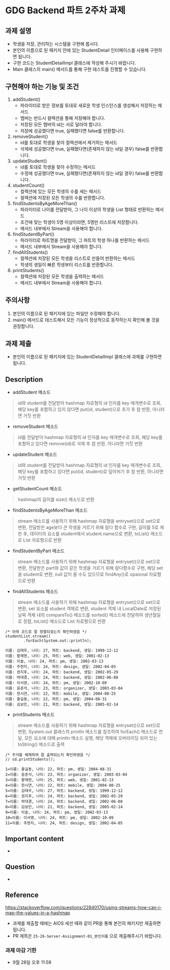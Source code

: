 # GDG Backend 파트 2주차 과제

## 과제 설명
- 학생을 저장, 관리하는 시스템을 구현해 봅시다. <br>
- 본인의 이름으로 된 패키지 안에 있는 StudentDetail 인터페이스를 사용해 구현하면 됩니다. <br>
- 구현 코드는 StudentDetailImpl 클래스에 작성해 주시기 바랍니다. <br>
- Main 클래스의 main() 메서드를 통해 구현 테스트를 진행할 수 있습니다.

## 구현해야 하는 기능 및 조건
1. addStudent()
   - 파라미터로 받은 정보를 토대로 새로운 학생 인스턴스를 생성해서 저장하는 메서드
   - 멤버는 반드시 컬렉션을 통해 저장해야 합니다.
   - 저장된 모든 멤버의 id는 서로 달라야 합니다.
   - 저장에 성공했다면 true, 실패했다면 false를 반환합니다.
2. removeStudent()
   - id를 토대로 학생을 찾아 컬렉션에서 제거하는 메서드
   - 삭제에 성공했다면 true, 실패했다면(존재하지 않는 id일 경우) false를 반환합니다.
3. updateStudent()
   - id를 토대로 학생을 찾아 수정하는 메서드
   - 수정에 성공했다면 true, 실패했다면(존재하지 않는 id일 경우) false를 반환합니다.
4. studentCount()
   - 컬렉션에 있는 모든 학생의 수를 세는 메서드
   - 컬렉션에 저장된 모든 학생의 수를 반환합니다.
5. findStudentsByAgeMoreThan()
   - 파라미터로 나이를 전달받아, 그 나이 이상의 학생을 List 형태로 반환하는 메서드
   - 조건에 맞는 학생이 5명 이상이라면, 5명만 리스트에 저장합니다.
   - 메서드 내부에서 Stream을 사용해야 합니다.
6. findStudentByPart()
   - 파라미터로 파트명을 전달받아, 그 파트의 학생 하나를 반환하는 메서드
   - 메서드 내부에서 Stream을 사용해야 합니다.
7. findAllStudents()
   - 컬렉션에 저장된 모든 학생을 리스트로 만들어 반환하는 메서드
   - 학생의 생일이 빠른 학생부터 리스트를 반환합니다.
8. printStudents()
   - 컬렉션에 저장된 모든 학생을 출력하는 메서드
   - 메서드 내부에서 Stream을 사용해야 합니다.

## 주의사항
1. 본인의 이름으로 된 패키지에 있는 파일만 수정해야 합니다.
2. main() 메서드로 테스트해서 모든 기능이 정상적으로 동작하는지 확인해 볼 것을 권장합니다.

## 과제 제출
- 본인의 이름으로 된 패키지에 있는 StudentDetailImpl 클래스에 과제를 구현하면 됩니다. <br>

## Description

<!-- 구현 및 작업 내용을 적어주세요 -->

- addStudent 메소드
> id와 student를 전달받아 hashmap 자료형의 id 인자를 key 매개변수로 조회, 해당 key를 포함하고 있지 않다면 put(id, student)으로 추가 후 참 반환, 아니라면 거짓 반환

- removeStudent 메소드
> id를 전달받아 hashmap 자료형의 id 인자를 key 매개변수로 조회, 해당 key를 포함하고 있다면 remove(id)로 삭제 후 참 반환, 아니라면 거짓 반환

- updateStudent 메소드
> id와 student를 전달받아 hashmap 자료형의 id 인자를 key 매개변수로 조회, 해당 key를 포함하고 있다면 put(id, student)로 덮어씌기 후 참 반환, 아니라면 거짓 반환

- getStudentCount 메소드
> hashmap의 길이를 size() 메소드로 반환

- findStudentsByAgeMoreThan 메소드
> stream 메소드를 사용하기 위해 hashmap 자료형을 entryset()으로 set으로 변환, 전달받은 age보다 큰 학생을 거르기 위해 람다 함수로 구현, 길이를 5로 제한 후, 데이터의 요소를 student에서 student.name으로 변환, toList() 메소드로 List 자료형으로 반환

- findStudentByPart 메소드
> stream 메소드를 사용하기 위해 hashmap 자료형을 entryset()으로 set으로 변환, 전달받은 part와 값이 같은 학생을 거르기 위해 람다함수로 구현, 해당 set을 student로 변환, null 값이 올 수도 있으므로 findAny()로 opaional 자료형으로 반환

- findAllStudents 메소드
> stream 메소드를 사용하기 위해 hashmap 자료형을 entryset()으로 set으로 변환, set 요소를 student 객체로 변환, student 객체 내 LocalDate로 저장된 날짜 객체 내의 compareTo() 메소드를 sorted() 메소드에 전달하여 생년월일로 정렬, toList() 메소드로 List 자료형으로 반환
```
/* 아래 코드로 잘 정렬되었는지 확인하였음 */
studentList.stream()
        .forEach(System.out::println);
```
```
이름: 김태우, 나이: 27, 파트: backend, 생일: 1999-12-12
이름: 황재현, 나이: 25, 파트: web, 생일: 2001-02-13
이름: 이솔, 나이: 24, 파트: pm, 생일: 2002-03-13
이름: 주현지, 나이: 24, 파트: design, 생일: 2002-04-05
이름: 권지후, 나이: 24, 파트: backend, 생일: 2002-05-29
이름: 박대경, 나이: 24, 파트: backend, 생일: 2002-06-08
이름: 이서영, 나이: 24, 파트: pm, 생일: 2002-10-09
이름: 윤준석, 나이: 23, 파트: organizer, 생일: 2003-03-04
이름: 한시연, 나이: 22, 파트: mobile, 생일: 2004-08-25
이름: 홍길동, 나이: 22, 파트: pm, 생일: 2004-08-31
이름: 김보민, 나이: 21, 파트: backend, 생일: 2005-02-14
```

- printStudents 메소드
> stream 메소드를 사용하기 위해 hashmap 자료형을 entryset()으로 set으로 변환, System.out 클래스의 println 메소드를 참조하여 forEach() 메소드로 전달, 모든 요소에 대해 println 메소드 실행, 해당 객체에 오버라이딩 되어 있는 toString() 메소드로 출력
```
/* 주석을 해제하여 잘 출력되는지 확인하였음 */
// sd.printStudents();
```
```
1=이름: 홍길동, 나이: 22, 파트: pm, 생일: 2004-08-31
2=이름: 윤준석, 나이: 23, 파트: organizer, 생일: 2003-03-04
3=이름: 황재현, 나이: 25, 파트: web, 생일: 2001-02-13
4=이름: 한시연, 나이: 22, 파트: mobile, 생일: 2004-08-25
5=이름: 김태우, 나이: 27, 파트: backend, 생일: 1999-12-12
6=이름: 권지후, 나이: 24, 파트: backend, 생일: 2002-05-29
7=이름: 박대경, 나이: 24, 파트: backend, 생일: 2002-06-08
8=이름: 김보민, 나이: 21, 파트: backend, 생일: 2005-02-14
9=이름: 이솔, 나이: 24, 파트: pm, 생일: 2002-03-13
10=이름: 이서영, 나이: 24, 파트: pm, 생일: 2002-10-09
11=이름: 주현지, 나이: 24, 파트: design, 생일: 2002-04-05
```

## Important content

<!-- 주의 깊게 봐줬으면 하는 부분을 적어주세요 -->

- 

## Question

<!-- 궁금한 점을 적어주세요 -->

- 

## Reference

<!-- 참고한 레퍼런스가 있다면 공유해 주세요 -->

https://stackoverflow.com/questions/22840170/using-streams-how-can-i-map-the-values-in-a-hashmap
- 과제를 제출할 때에는 AIOS 세션 때와 같이 PR을 통해 본인의 패키지만 제출하면 됩니다.
- PR 제목은 `25-26-Server-Assignment-01_본인이름` 으로 제출해주시기 바랍니다.

### 과제 마감 기한
- 9월 28일 오후 11:59
